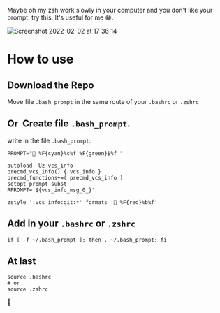 Maybe oh my zsh work slowly in your computer and you don't like your prompt. try this. It's useful for me 😁.

![Screenshot 2022-02-02 at 17 36 14](https://user-images.githubusercontent.com/38573357/152196730-93a67eda-0e49-4cf9-b985-e7930d7dce2a.png)

# How to use

## Download the Repo

Move file `.bash_prompt` in the same route of your `.bashrc` or `.zshrc`

## Or  Create file `.bash_prompt`.

write in the file `.bash_prompt`:

```
PROMPT="🤘 %F{cyan}%c%f %F{green}$%f "

autoload -Uz vcs_info
precmd_vcs_info() { vcs_info }
precmd_functions+=( precmd_vcs_info )
setopt prompt_subst
RPROMPT='${vcs_info_msg_0_}'

zstyle ':vcs_info:git:*' formats '📍 %F{red}%b%f'
```

## Add in your `.bashrc` or `.zshrc`

```
if [ -f ~/.bash_prompt ]; then . ~/.bash_prompt; fi
```

## At last

```
source .bashrc
# or
source .zshrc
```

🥳
